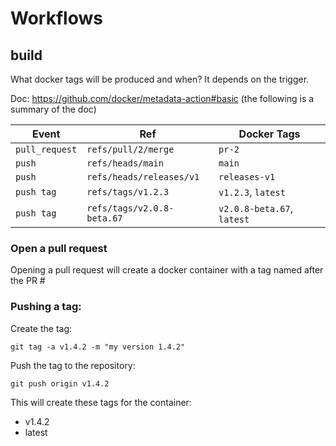 # Workflows

## build

What docker tags will be produced and when?  It depends on the trigger.  

Doc: https://github.com/docker/metadata-action#basic (the following is a summary of the doc)

| Event           | Ref                           | Docker Tags                         |
|-----------------|-------------------------------|-------------------------------------|
| `pull_request`  | `refs/pull/2/merge`           | `pr-2`                              |
| `push`          | `refs/heads/main`             | `main`                              |
| `push`          | `refs/heads/releases/v1`      | `releases-v1`                       |
| `push tag`      | `refs/tags/v1.2.3`            | `v1.2.3`, `latest`                  |
| `push tag`      | `refs/tags/v2.0.8-beta.67`    | `v2.0.8-beta.67`, `latest`          |

### Open a pull request
Opening a pull request will create a docker container with a tag named after the PR #

### Pushing a tag:

Create the tag:
```
git tag -a v1.4.2 -m "my version 1.4.2"
```

Push the tag to the repository:
```
git push origin v1.4.2
```

This will create these tags for the container:
* v1.4.2
* latest
